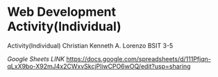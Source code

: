 # Web Development Activity(Individual)
 Activity(Individual)
Christian Kenneth A. Lorenzo
BSIT 3-5


*Google Sheets LINK*
https://docs.google.com/spreadsheets/d/111Pfjqn-qLxX9bo-X92mJ4x2CWxvSkcjPliwCPO6wOQ/edit?usp=sharing
